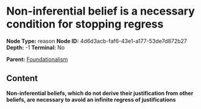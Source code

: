 # Non-inferential belief is a necessary condition for stopping regress

**Node Type:** reason
**Node ID:** 4d6d3acb-faf6-43e1-a177-53de7d872b27
**Depth:** -1
**Terminal:** No

**Parent:** [Foundationalism](foundationalism.md)

## Content

**Non-inferential beliefs, which do not derive their justification from other beliefs, are necessary to avoid an infinite regress of justifications**
